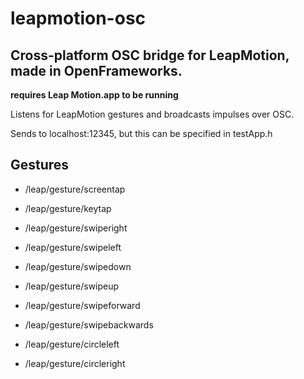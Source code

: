 leapmotion-osc
==============

## Cross-platform OSC bridge for LeapMotion, made in OpenFrameworks.

 **requires Leap Motion.app to be running**

 Listens for LeapMotion gestures and broadcasts impulses over OSC.

 Sends to localhost:12345, but this can be specified in testApp.h


## Gestures

*	/leap/gesture/screentap

*	/leap/gesture/keytap

*	/leap/gesture/swiperight

*	/leap/gesture/swipeleft

*	/leap/gesture/swipedown

*	/leap/gesture/swipeup

*	/leap/gesture/swipeforward

*	/leap/gesture/swipebackwards

*	/leap/gesture/circleleft

*	/leap/gesture/circleright
